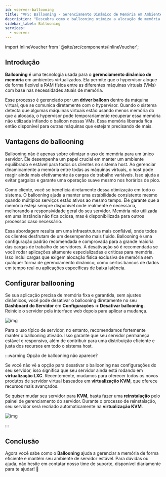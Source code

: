 ```yaml
---
id: vserver-ballooning
title: "VPS: Ballooning - Gerenciamento Dinâmico de Memória em Ambientes de Servidores Virtuais"
description: "Descubra como o ballooning otimiza a alocação de memória entre máquinas virtuais para melhorar a estabilidade e o desempenho do servidor → Saiba mais agora"
sidebar_label: Ballooning
services:
  - vserver
---
```


import InlineVoucher from '@site/src/components/InlineVoucher';

## Introdução

**Ballooning** é uma tecnologia usada para o **gerenciamento dinâmico de memória** em ambientes virtualizados. Ela permite que o hypervisor aloque de forma flexível a RAM física entre as diferentes máquinas virtuais (VMs) com base nas necessidades atuais de memória.

Esse processo é gerenciado por um **driver balloon** dentro da máquina virtual, que se comunica diretamente com o hypervisor. Quando o sistema detecta que algumas máquinas virtuais estão usando menos memória do que a alocada, o hypervisor pode temporariamente recuperar essa memória não utilizada inflando o balloon nessas VMs. Essa memória liberada fica então disponível para outras máquinas que estejam precisando de mais.



## Vantagens do ballooning

Ballooning não é apenas sobre otimizar o uso de memória para um único servidor. Ele desempenha um papel crucial em manter um ambiente equilibrado e estável para todos os clientes no sistema host. Ao gerenciar dinamicamente a memória entre todas as máquinas virtuais, o host pode reagir ainda mais efetivamente às cargas de trabalho variáveis. Isso ajuda a evitar gargalos e garante uma operação suave mesmo nos horários de pico.

Como cliente, você se beneficia diretamente dessa otimização em todo o sistema. O ballooning ajuda a manter uma estabilidade consistente mesmo quando múltiplos serviços estão ativos ao mesmo tempo. Ele garante que a memória esteja sempre disponível onde realmente é necessária, melhorando a responsividade geral do seu servidor. Memória não utilizada em uma instância não fica ociosa, mas é disponibilizada para outros processos caso necessário.

Essa abordagem resulta em uma infraestrutura mais confiável, onde todos os clientes desfrutam de um desempenho mais fluido. Ballooning é uma configuração padrão recomendada e comprovada para a grande maioria das cargas de trabalho de servidores. A desativação só é recomendada se você rodar aplicações altamente especializadas e críticas para memória. Isso inclui cargas que exigem alocação física exclusiva de memória sem qualquer forma de gerenciamento dinâmico, como certos bancos de dados em tempo real ou aplicações específicas de baixa latência.



## Configurar ballooning

Se sua aplicação precisa de memória fixa e garantida, sem ajustes dinâmicos, você pode desativar o ballooning diretamente no seu **Dashboard do Servidor** em **Configurações → Desativar ballooning**. Reinicie o servidor pela interface web depois para aplicar a mudança.

![img](https://screensaver01.zap-hosting.com/index.php/s/zK92KzbQ7LQe79d/download)

Para o uso típico de servidor, no entanto, recomendamos fortemente manter o ballooning ativado. Isso garante que seu servidor permaneça estável e responsivo, além de contribuir para uma distribuição eficiente e justa dos recursos em todo o sistema host.

:::warning Opção de ballooning não aparece?

Se você não vê a opção para desativar o ballooning nas configurações do seu servidor, isso significa que seu servidor ainda está rodando em **virtualização LXC**. Recentemente, mudamos para oferecer todos os novos produtos de servidor virtual baseados em **virtualização KVM**, que oferece recursos mais avançados.

Se quiser mudar seu servidor para **KVM**, basta fazer uma **reinstalação** pelo painel de gerenciamento do servidor. Durante o processo de reinstalação, seu servidor será recriado automaticamente na **virtualização KVM**.

![img](https://screensaver01.zap-hosting.com/index.php/s/Mcq4SyD92XKSZ3E/download)

:::

## Conclusão

Agora você sabe como o **Ballooning** ajuda a gerenciar a memória de forma eficiente e mantém seu ambiente de servidor estável. Para dúvidas ou ajuda, não hesite em contatar nosso time de suporte, disponível diariamente para te ajudar! 🙂

<InlineVoucher />


<InlineVoucher />
